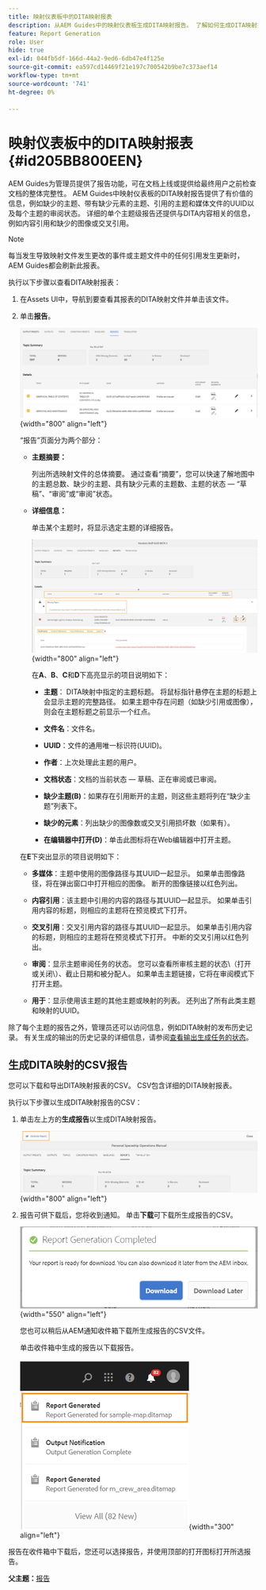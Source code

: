 ```yaml
---
title: 映射仪表板中的DITA映射报表
description: 从AEM Guides中的映射仪表板生成DITA映射报告。 了解如何生成DITA映射报告的CSV。
feature: Report Generation
role: User
hide: true
exl-id: 044fb5df-166d-44a2-9ed6-6db47e4f125e
source-git-commit: ea597cd14469f21e197c700542b9be7c373aef14
workflow-type: tm+mt
source-wordcount: '741'
ht-degree: 0%

---
```


# 映射仪表板中的DITA映射报表 {#id205BB800EEN}

AEM Guides为管理员提供了报告功能，可在文档上线或提供给最终用户之前检查文档的整体完整性。 AEM Guides中映射仪表板的DITA映射报告提供了有价值的信息，例如缺少的主题、带有缺少元素的主题、引用的主题和媒体文件的UUID以及每个主题的审阅状态。 详细的单个主题级报告还提供与DITA内容相关的信息，例如内容引用和缺少的图像或交叉引用。

>[!NOTE]
>
> 每当发生导致映射文件发生更改的事件或主题文件中的任何引用发生更新时，AEM Guides都会刷新此报表。

执行以下步骤以查看DITA映射报表：

1. 在Assets UI中，导航到要查看其报表的DITA映射文件并单击该文件。

1. 单击&#x200B;**报告**。

   ![](images/reports-page-uuid.png){width="800" align="left"}

   “报告”页面分为两个部分：

   - **主题摘要：**

     列出所选映射文件的总体摘要。 通过查看“摘要”，您可以快速了解地图中的主题总数、缺少的主题、具有缺少元素的主题数、主题的状态 — “草稿”、“审阅”或“审阅”状态。

   - **详细信息：**

     单击某个主题时，将显示选定主题的详细报告。

     ![](images/detailed-report-uuid.png){width="800" align="left"}

     在&#x200B;**A**、**B**、**C**&#x200B;和&#x200B;**D**&#x200B;下高亮显示的项目说明如下：

      - **主题**： DITA映射中指定的主题标题。 将鼠标指针悬停在主题的标题上会显示主题的完整路径。 如果主题中存在问题（如缺少引用或图像），则会在主题标题之前显示一个红点。

      - **文件名**：文件名。

      - **UUID**：文件的通用唯一标识符\(UUID\)。

      - **作者**：上次处理此主题的用户。

      - **文档状态**：文档的当前状态 — 草稿、正在审阅或已审阅。

      - **缺少主题\(B\)**：如果存在引用断开的主题，则这些主题将列在“缺少主题”列表下。

      - **缺少的元素**：列出缺少的图像数或交叉引用损坏数（如果有）。

      - **在编辑器中打开\(D\)**：单击此图标将在Web编辑器中打开主题。


   在&#x200B;**E**&#x200B;下突出显示的项目说明如下：

   - **多媒体**：主题中使用的图像路径与其UUID一起显示。 如果单击图像路径，将在弹出窗口中打开相应的图像。 断开的图像链接以红色列出。

   - **内容引用**：该主题中引用的内容的路径与其UUID一起显示。 如果单击引用内容的标题，则相应的主题将在预览模式下打开。

   - **交叉引用**：交叉引用内容的路径与其UUID一起显示。 如果单击引用内容的标题，则相应的主题将在预览模式下打开。 中断的交叉引用以红色列出。

   - **审阅**：显示主题审阅任务的状态。 您可以查看所审核主题的状态\（打开或关闭\）、截止日期和被分配人。 如果单击主题链接，它将在审阅模式下打开主题。

   - **用于**：显示使用该主题的其他主题或映射的列表。 还列出了所有此类主题和映射的UUID。

除了每个主题的报告之外，管理员还可以访问信息，例如DITA映射的发布历史记录。 有关生成的输出的历史记录的详细信息，请参阅[查看输出生成任务的状态](generate-output-for-a-dita-map.md#viewing_output_history)。

## 生成DITA映射的CSV报告

您可以下载和导出DITA映射报表的CSV。 CSV包含详细的DITA映射报表。

执行以下步骤以生成DITA映射报告的CSV：

1. 单击左上方的&#x200B;**生成报告**&#x200B;以生成DITA映射报告。

   ![](images/generate-DITA-map-report.png){width="800" align="left"}

1. 报告可供下载后，您将收到通知。 单击&#x200B;**下载**&#x200B;可下载所生成报告的CSV。

   ![](images/download-report-dialog.png){width="550" align="left"}


   您也可以稍后从AEM通知收件箱下载所生成报告的CSV文件。

   单击收件箱中生成的报告以下载报告。

   ![](images/report-inbox--notification.png){width="300" align="left"}

报告在收件箱中下载后，您还可以选择报告，并使用顶部的打开图标打开所选报告。

**父主题：**&#x200B;[&#x200B;报告](reports-intro.md)
